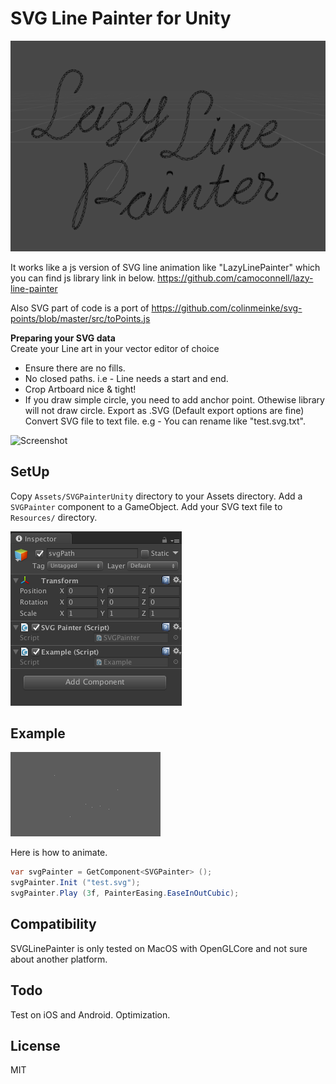 SVG Line Painter for Unity
=================
![Screenshot](screen0.png)

It works like a js version of SVG line animation like "LazyLinePainter" which you can find js library link in below.
https://github.com/camoconnell/lazy-line-painter

Also SVG part of code is a port of https://github.com/colinmeinke/svg-points/blob/master/src/toPoints.js


**Preparing your SVG data** <br>
Create your Line art in your vector editor of choice
- Ensure there are no fills.
- No closed paths. i.e - Line needs a start and end.
- Crop Artboard nice & tight!
- If you draw simple circle, you need to add anchor point. Othewise library will not draw circle.
Export as .SVG (Default export options are fine)
Convert SVG file to text file. e.g - You can rename like "test.svg.txt".

![Screenshot](screen2.png)

## SetUp
Copy `Assets/SVGPainterUnity` directory to your Assets directory.
Add a `SVGPainter` component to a GameObject.
Add your SVG text file to `Resources/` directory.

![Screenshot](screen1.png)

## Example
![Screenshot](anim.gif)

Here is how to animate.

```C#
var svgPainter = GetComponent<SVGPainter> ();
svgPainter.Init ("test.svg");
svgPainter.Play (3f, PainterEasing.EaseInOutCubic);
```

## Compatibility
SVGLinePainter is only tested on MacOS with OpenGLCore and not sure about another platform.

## Todo
Test on iOS and Android.
Optimization.

## License
MIT